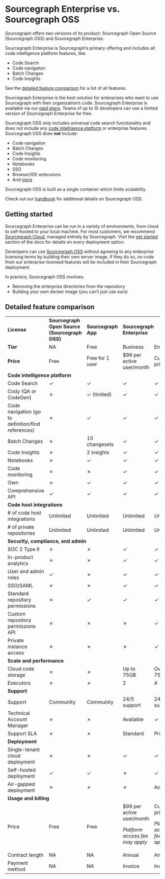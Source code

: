# Sourcegraph Enterprise vs. Sourcegraph OSS

Sourcegraph offers two versions of its product: Sourcegraph Open Source (Sourcegraph OSS) and Sourcegraph Enterprise. 

Sourcegraph Enterprise is Sourcegraph’s primary offering and includes all code intelligence platform features, like:

- Code Search
- Code navigation
- Batch Changes
- Code Insights

See the [detailed feature comparison](#detailed-feature-comparison) for a list of all features.

Sourcegraph Enterprise is the best solution for enterprises who want to use Sourcegraph with their organization’s code. Sourcegraph Enterprise is available via our [paid plans](https://about.sourcegraph.com/pricing). Teams of up to 10 developers can use a limited version of Sourcegraph Enterprise for free.

Sourcegraph OSS only includes universal code search functionality and does not include any [code intelligence platform](https://about.sourcegraph.com/blog/code-search-to-code-intelligence) or enterprise features. Sourcegraph OSS does **not** include:

- Code navigation
- Batch Changes
- Code Insights
- Code monitoring
- Notebooks
- SSO
- Browser/IDE extensions
- And [more](#detailed-feature-comparison) 

Sourcegraph OSS is built as a single container which limits scalability. 

Check out our [handbook](https://handbook.sourcegraph.com/departments/engineering/product/process/gtm/licensing/) for additional details on Sourcegraph OSS. 

## Getting started
Sourcegraph Enterprise can be run in a variety of environments, from cloud to self-hosted to your local machine. For most customers, we recommend [Sourcegraph Cloud](https://about.sourcegraph.com/get-started?t=enterprise/), managed entirely by Sourcegraph. Visit the [get started](https://docs.sourcegraph.com/#get-started) section of the docs for details on every deployment option.

Developers can use [Sourcegraph OSS](https://github.com/sourcegraph/sourcegraph) without agreeing to any enterprise licensing terms by building their own server image. If they do so, no code from our enterprise-licensed features will be included in their Sourcegraph deployment.

In practice, Sourcegraph OSS involves:

- Removing the enterprise directories from the repository
- Building your own docker image (you can’t just use ours)

## Detailed feature comparison

<table>
  <tr>
   <td><strong>License</strong>
   </td>
   <td><strong>Sourcegraph Open Source (Sourcegraph OSS)</strong>
   </td>
   <td><strong>Sourcegraph App</strong>
   </td>
   <td colspan="2" ><strong>Sourcegraph Enterprise</strong>
   </td>
  </tr>
  <tr>
   <td><strong>Tier</strong>
   </td>
   <td>NA
   </td>
   <td>Free
   </td>
   <td>Business
   </td>
   <td>Enterprise
   </td>
  </tr>
  <tr>
   <td><strong>Price</strong>
   </td>
   <td>Free
   </td>
   <td>Free for 1 user
   </td>
   <td>$99 per active user/month
   </td>
   <td>Custom pricing
   </td>
  </tr>
  <tr>
   <td colspan="5" ><strong>Code intelligence platform</strong>
   </td>
  </tr>
  <tr>
   <td>Code Search
   </td>
   <td>✓
   </td>
   <td>✓
   </td>
   <td>✓
   </td>
   <td>✓
   </td>
  </tr>
  <tr>
   <td>Cody (QA or CodeGen)
   </td>
   <td>✗
   </td>
   <td>✓ (limited)
   </td>
   <td>✓
   </td>
   <td>✓
   </td>
  </tr>
  <tr>
   <td>Code navigation (go to definition/find references)
   </td>
   <td>✗
   </td>
   <td>✓
   </td>
   <td>✓
   </td>
   <td>✓
   </td>
  </tr>
  <tr>
   <td>Batch Changes
   </td>
   <td>✗
   </td>
   <td>10 changesets
   </td>
   <td>✓
   </td>
   <td>✓
   </td>
  </tr>
  <tr>
   <td>Code Insights
   </td>
   <td>✗
   </td>
   <td>2 insights
   </td>
   <td>✓
   </td>
   <td>✓
   </td>
  </tr>
  <tr>
   <td>Notebooks
   </td>
   <td>✗
   </td>
   <td>✓
   </td>
   <td>✓
   </td>
   <td>✓
   </td>
  </tr>
  <tr>
   <td>Code monitoring
   </td>
   <td>✗
   </td>
   <td>✗
   </td>
   <td>✓
   </td>
   <td>✓
   </td>
  </tr>
  <tr>
   <td>Own
   </td>
   <td>✗
   </td>
   <td>✓
   </td>
   <td>✓
   </td>
   <td>✓
   </td>
  </tr>
  <tr>
   <td>Comprehensive API
   </td>
   <td>✓
   </td>
   <td>✓
   </td>
   <td>✓
   </td>
   <td>✓
   </td>
  </tr>
  <tr>
   <td colspan="5" ><strong>Code host integrations</strong>
   </td>
  </tr>
  <tr>
   <td># of code host integrations
   </td>
   <td>Unlimited
   </td>
   <td>Unlimited
   </td>
   <td>Unlimited
   </td>
   <td>Unlimited
   </td>
  </tr>
  <tr>
   <td># of private repositories
   </td>
   <td>Unlimited
   </td>
   <td>Unlimited
   </td>
   <td>Unlimited
   </td>
   <td>Unlimited
   </td>
  </tr>
  <tr>
   <td colspan="5" ><strong>Security, compliance, and admin</strong>
   </td>
  </tr>
  <tr>
   <td>SOC 2 Type II 
   </td>
   <td>✗
   </td>
   <td>✗
   </td>
   <td>✓
   </td>
   <td>✓
   </td>
  </tr>
  <tr>
   <td>In-product analytics
   </td>
   <td>✗
   </td>
   <td>✗
   </td>
   <td>✓
   </td>
   <td>✓
   </td>
  </tr>
  <tr>
   <td>User and admin roles
   </td>
   <td>✓
   </td>
   <td>✗
   </td>
   <td>✓
   </td>
   <td>✓
   </td>
  </tr>
  <tr>
   <td>SSO/SAML
   </td>
   <td>✗
   </td>
   <td>✗
   </td>
   <td>✓
   </td>
   <td>✓
   </td>
  </tr>
  <tr>
   <td>Standard repository permissions
   </td>
   <td>✗
   </td>
   <td>✓
   </td>
   <td>✓
   </td>
   <td>✓
   </td>
  </tr>
  <tr>
   <td>Custom repository permissions API
   </td>
   <td>✗
   </td>
   <td>✗
   </td>
   <td>✗
   </td>
   <td>✓
   </td>
  </tr>
  <tr>
   <td>Private instance access
   </td>
   <td>✗
   </td>
   <td>✗
   </td>
   <td>✗
   </td>
   <td>✓
   </td>
  </tr>
  <tr>
   <td colspan="5" ><strong>Scale and performance</strong>
   </td>
  </tr>
  <tr>
   <td>Cloud code storage
   </td>
   <td>✗
   </td>
   <td>✗
   </td>
   <td>Up to 75GB
   </td>
   <td>Over 75GB
   </td>
  </tr>
  <tr>
   <td>Executors
   </td>
   <td>✗
   </td>
   <td>✗
   </td>
   <td>2 
   </td>
   <td>4
   </td>
  </tr>
  <tr>
   <td colspan="5" ><strong>Support</strong>
   </td>
  </tr>
  <tr>
   <td>Support
   </td>
   <td>Community
   </td>
   <td>Community
   </td>
   <td>24/5 support
   </td>
   <td>24/5 support
   </td>
  </tr>
  <tr>
   <td>Technical Account Manager
   </td>
   <td>✗
   </td>
   <td>✗
   </td>
   <td>Available
   </td>
   <td>✓
   </td>
  </tr>
  <tr>
   <td>Support SLA
   </td>
   <td>✗
   </td>
   <td>✗
   </td>
   <td>Standard
   </td>
   <td>Priority
   </td>
  </tr>
  <tr>
   <td colspan="5" ><strong>Deployment </strong>
   </td>
  </tr>
  <tr>
   <td>Single-tenant cloud deployment
   </td>
   <td>✗
   </td>
   <td>✗
   </td>
   <td>✓
   </td>
   <td>✓
   </td>
  </tr>
  <tr>
   <td>Self-hosted deployment
   </td>
   <td>✓
   </td>
   <td>✓
   </td>
   <td>✗
   </td>
   <td>✓
   </td>
  </tr>
  <tr>
   <td>Air-gapped deployment
   </td>
   <td>✗
   </td>
   <td>✗
   </td>
   <td>✗
   </td>
   <td>Add-on
   </td>
  </tr>
  <tr>
   <td colspan="5" ><strong>Usage and billing</strong>
   </td>
  </tr>
  <tr>
   <td>Price
   </td>
   <td>Free
   </td>
   <td>Free
   </td>
   <td>$99 per active user/month
<p>
<em>Platform access fee may apply</em>
   </td>
   <td>Custom pricing
<p>
<em>Platform access fee may apply</em>
   </td>
  </tr>
  <tr>
   <td>Contract length
   </td>
   <td>NA
   </td>
   <td>NA
   </td>
   <td>Annual
   </td>
   <td>Annual
   </td>
  </tr>
  <tr>
   <td>Payment method
   </td>
   <td>NA
   </td>
   <td>NA
   </td>
   <td>Invoice
   </td>
   <td>Invoice
   </td>
  </tr>
</table>
